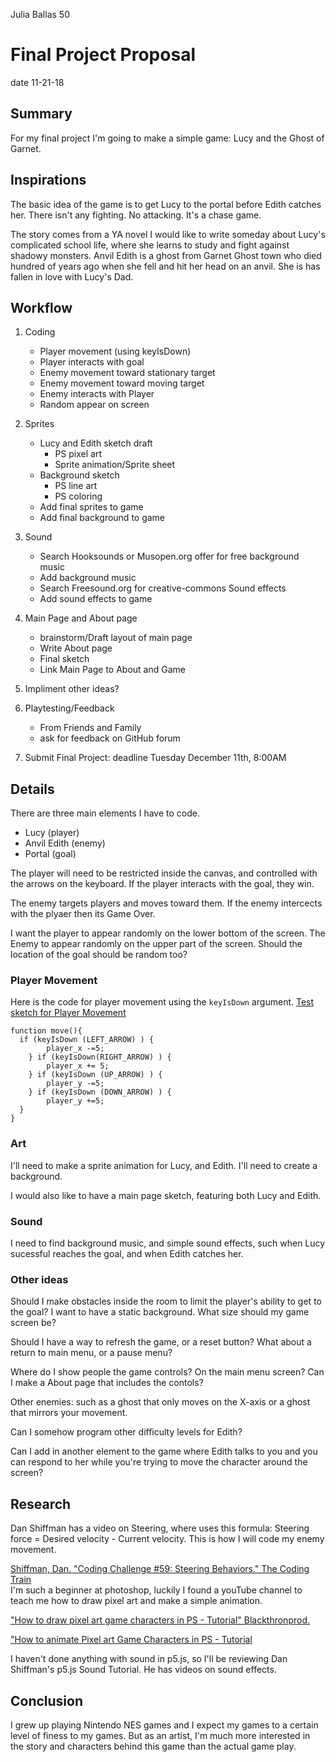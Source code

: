 Julia Ballas 50

# Final Project Proposal

date 11-21-18

## Summary

For my final project I'm going to make a simple game: Lucy and the Ghost of Garnet.

## Inspirations

The basic idea of the game is to get Lucy to the portal before Edith catches her. There isn't any fighting. No attacking. It's a chase game.

The story comes from a YA novel I would like to write someday about Lucy's complicated school life, where she learns to study and fight against shadowy monsters. Anvil Edith is a ghost from Garnet Ghost town who died hundred of years ago when she fell and hit her head on an anvil. She is has fallen in love with Lucy's Dad.

## Workflow

1. Coding
    - Player movement (using keyIsDown)
    - Player interacts with goal
    - Enemy movement toward stationary target
    - Enemy movement toward moving target
    - Enemy interacts with Player
    - Random appear on screen
2. Sprites
    - Lucy and Edith sketch draft
        - PS pixel art
        - Sprite animation/Sprite sheet
    - Background sketch
        - PS line art
        - PS coloring
    - Add final sprites to game
    - Add final background to game
3. Sound
    - Search Hooksounds or Musopen.org offer for free background music
    - Add background music
    - Search Freesound.org for creative-commons Sound effects
    - Add sound effects to game
4. Main Page and About page
    - brainstorm/Draft layout of main page
    - Write About page
    - Final sketch
    - Link Main Page to About and Game 

5. Impliment other ideas?

6. Playtesting/Feedback
    - From Friends and Family
    - ask for feedback on GitHub forum

7. Submit Final Project: deadline Tuesday December 11th, 8:00AM

## Details

There are three main elements I have to code.

- Lucy (player)
- Anvil Edith (enemy)
- Portal (goal)

The player will need to be restricted inside the canvas, and controlled with the arrows on the keyboard. If the player interacts with the goal, they win.

The enemy targets players and moves toward them. If the enemy intercects with the plyaer then its Game Over.

I want the player to appear randomly on the lower bottom of the screen. The Enemy to appear randomly on the upper part of the screen. Should the location of the goal should be random too?

### Player Movement

Here is the code for player movement using the `keyIsDown` argument. [Test sketch for Player Movement]()

```JS
function move(){
  if (keyIsDown (LEFT_ARROW) ) {
        player_x -=5;
    } if (keyIsDown(RIGHT_ARROW) ) {
        player_x += 5;
    } if (keyIsDown (UP_ARROW) ) {
        player_y -=5;
    } if (keyIsDown (DOWN_ARROW) ) {
        player_y +=5;
  }
}
```

### Art

I'll need to make a sprite animation for Lucy, and Edith. I'll need to create a background.

I would also like to have a main page sketch, featuring both Lucy and Edith.

### Sound

I need to find background music, and simple sound effects, such when Lucy sucessful reaches the goal, and when Edith catches her.

### Other ideas

Should I make obstacles inside the room to limit the player's ability to get to the goal?  I want to have a static background. What size should my game screen be?

Should I have a way to refresh the game, or a reset button? What about a return to main menu, or a pause menu?

Where do I show people the game controls? On the main menu screen? Can I make a About page that includes the contols?

Other enemies: such as a ghost that only moves on the X-axis or a ghost that mirrors your movement.

Can I somehow program other difficulty levels for Edith?

Can I add in another element to the game where Edith talks to you and you can respond to her while you're trying to move the character around the screen?

## Research

Dan Shiffman has a video on Steering, where uses this formula:
Steering force = Desired velocity - Current velocity.
This is how I will code my enemy movement.

[Shiffman, Dan. "Coding Challenge #59: Steering Behaviors." The Coding Train](https://www.youtube.com/watch?v=4hA7G3gup-4)  
I'm such a beginner at photoshop, luckily I found a youTube channel to teach me how to draw pixel art and make a simple animation.

["How to draw pixel art game characters in PS - Tutorial" Blackthronprod.](https://www.youtube.com/watch?v=qzvYu48kw5Q)

["How to animate Pixel art Game Characters in PS - Tutorial](https://www.youtube.com/watch?v=mnJb5iwYAmg)

I haven't done anything with sound in p5.js, so I'll be reviewing Dan Shiffman's p5.js Sound Tutorial. He has videos on sound effects.

## Conclusion

I grew up playing Nintendo NES games and I expect my games to a certain level of finess to my games. But as an artist, I'm much more interested in the story and characters behind this game than the actual game play.